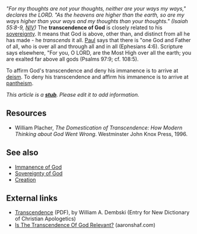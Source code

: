 *"For my thoughts are not your thoughts, neither are your ways my ways," declares the LORD. "As the heavens are higher than the earth, so are my ways higher than your ways and my thoughts than your thoughts." (Isaiah 55:8-9, [NIV](NIV "NIV"))*
The **transcendence of God** is closely related to his
[sovereignty](Sovereignty_of_God "Sovereignty of God"). It means
that God is above, other than, and distinct from all he has made -
he *transcends* it all. [Paul](Paul "Paul") says that there is "one
God and Father of all, who is over all and through all and in all
(Ephesians 4:6). Scripture says elsewhere, "For you, O LORD, are
the Most High over all the earth; you are exalted far above all
gods (Psalms 97:9; cf. 108:5).

To affirm God's transcendence and deny his immanence is to arrive
at [deism](Deism "Deism"). To deny his transcendence and affirm his
immanence is to arrive at [pantheism](Pantheism "Pantheism").

*This article is a **[stub](http://www.theopedia.com/Category:Theopedia_stubs "Category:Theopedia stubs")**. Please edit it to add information.*
## Resources

-   William Placher,
    *The Domestication of Transcendence: How Modern Thinking about God Went Wrong*.
    Westminster John Knox Press, 1996.

## See also

-   [Immanence of God](Immanence_of_God "Immanence of God")
-   [Sovereignty of God](Sovereignty_of_God "Sovereignty of God")
-   [Creation](Creation "Creation")

## External links

-   [Transcendence](http://www.designinference.com/documents/2003.10.Transcendence_NDOCApol.pdf)
    (PDF), by William A. Dembski (Entry for New Dictionary of Christian
    Apologetics)
-   [Is The Transcendence Of God Relevant?](http://aaronshaf.com/is-the-transcendence-of-god-relevant.html)
    (aaronshaf.com)



